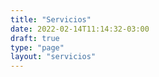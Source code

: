 ```yaml
---
title: "Servicios"
date: 2022-02-14T11:14:32-03:00
draft: true
type: "page"
layout: "servicios"
---
```

